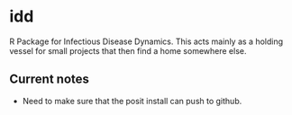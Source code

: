 # idd

R Package for Infectious Disease Dynamics. This acts mainly as a holding vessel for small projects that then find a home somewhere else.

## Current notes

- Need to make sure that the posit install can push to github.
